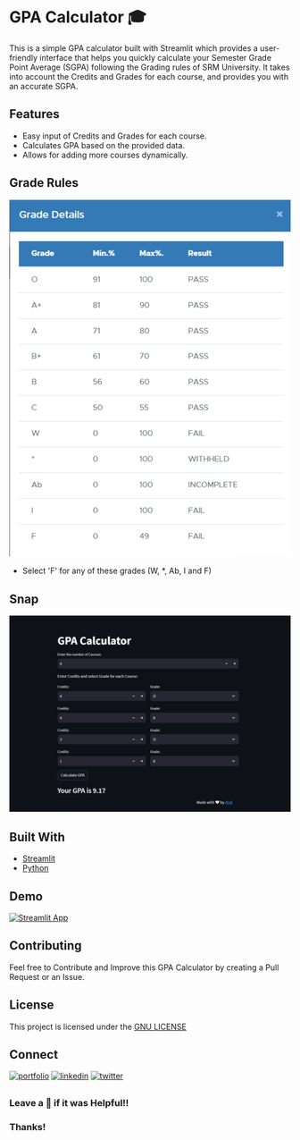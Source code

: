 # GPA Calculator 🎓

This is a simple GPA calculator built with Streamlit which provides a user-friendly interface that helps you quickly calculate your Semester Grade Point Average (SGPA) following the Grading rules of SRM University. It takes into account the Credits and Grades for each course, and provides you with an accurate SGPA.

## Features

- Easy input of Credits and Grades for each course.
- Calculates GPA based on the provided data.
- Allows for adding more courses dynamically.

## Grade Rules

![Grade Rules](grade.png)
- Select 'F' for any of these grades (W, *, Ab, I and F)


## Snap
![](snap.png)

## Built With

- [Streamlit](https://www.streamlit.io/) 
- [Python](https://www.python.org/)

## Demo
[![Streamlit App](https://static.streamlit.io/badges/streamlit_badge_black_white.svg)](https://gpacalculator.streamlit.app)

## Contributing
Feel free to Contribute and Improve this GPA Calculator by creating a Pull Request or an Issue.

## License

This project is licensed under the [GNU LICENSE](LICENSE)

## Connect 
[![portfolio](https://img.shields.io/badge/my_portfolio-000?style=for-the-badge&logo=ko-fi&logoColor=white)](https://alokverma18.github.io/Portfolio/)
[![linkedin](https://img.shields.io/badge/linkedin-0A66C2?style=for-the-badge&logo=linkedin&logoColor=white)](https://www.linkedin.com/in/alokverma18/)
[![twitter](https://img.shields.io/badge/twitter-1DA1F2?style=for-the-badge&logo=twitter&logoColor=white)](https://twitter.com/ak_verma18)


## 
### Leave a 🌟 if it was Helpful!!
### Thanks!
